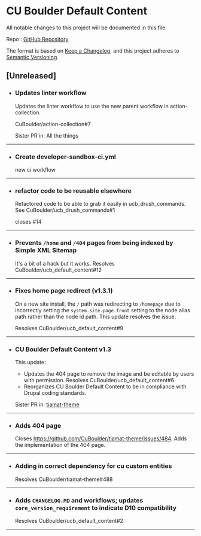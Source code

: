 # CU Boulder Default Content

All notable changes to this project will be documented in this file.

Repo : [GitHub Repository](https://github.com/CuBoulder/ucb_default_content)

The format is based on [Keep a Changelog](https://keepachangelog.com/en/1.0.0/),
and this project adheres to [Semantic Versioning](https://semver.org/spec/v2.0.0.html).

## [Unreleased]

- ### Updates linter workflow
  Updates the linter workflow to use the new parent workflow in action-collection.
  
  CuBoulder/action-collection#7
  
  Sister PR in: All the things
---

- ### Create developer-sandbox-ci.yml
  new ci workflow
---

- ### refactor code to be reusable elsewhere
  Refactored code to be able to grab it easily in ucb_drush_commands. See CuBoulder/ucb_drush_commands#1
  
  closes #14
---

- ###  Prevents `/home` and `/404` pages from being indexed by Simple XML Sitemap
  It's a bit of a hack but it works. Resolves CuBoulder/ucb_default_content#12
---

- ### Fixes home page redirect (v1.3.1)
  On a new site install, the `/` path was redirecting to `/homepage` due to incorrectly setting the `system.site.page.front` setting to the node alias path rather than the node id path. This update resolves the issue.
  
  Resolves CuBoulder/ucb_default_content#9
---

- ### CU Boulder Default Content v1.3
  This update:
  - Updates the 404 page to remove the image and be editable by users with permission. Resolves CuBoulder/ucb_default_content#6
  - Reorganizes CU Boulder Default Content to be in compliance with Drupal coding standards.
  
  Sister PR in: [tiamat-theme](https://github.com/CuBoulder/tiamat-theme/pull/601)
---

- ### Adds 404 page
  Closes https://github.com/CuBoulder/tiamat-theme/issues/484. Adds the implementation of the 404 page.
---

- ### Adding in correct dependency for cu custom entities
  Resolves CuBoulder/tiamat-theme#488
---

- ### Adds `CHANGELOG.MD` and workflows; updates `core_version_requirement` to indicate D10 compatibility
  Resolves CuBoulder/ucb_default_content#2
---
